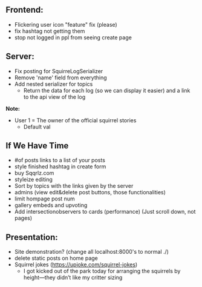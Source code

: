 ## **Frontend:**

-   Flickering user icon "feature" fix (please)
-   fix hashtag not getting them
-   stop not logged in ppl from seeing create page

## **Server:**

-   Fix posting for SquirreLogSerializer
-   Remove 'name' field from everything
-   Add nested serializer for topics
    -   Return the data for each log (so we can display it easier) and a link to the api view of the log

**Note:**

-   User 1 = The owner of the official squirrel stories
    -   Default val

## **If We Have Time**

-   #of posts links to a list of your posts
-   style finished hashtag in create form
-   buy Sqqrlz.com
-   styleize editing
-   Sort by topics with the links given by the server
-   admins (view edit&delete post buttons, those functionalities)
-   limit hompage post num
-   gallery embeds and upvoting
-   Add intersectionobservers to cards (performance) (Just scroll down, not pages)

## **Presentation:**

-   Site demonstration? (change all localhost:8000's to normal ./)
-   delete static posts on home page
-   Squirrel jokes (https://upjoke.com/squirrel-jokes)
    -   I got kicked out of the park today for arranging the squirrels by height—they didn’t like my critter sizing
